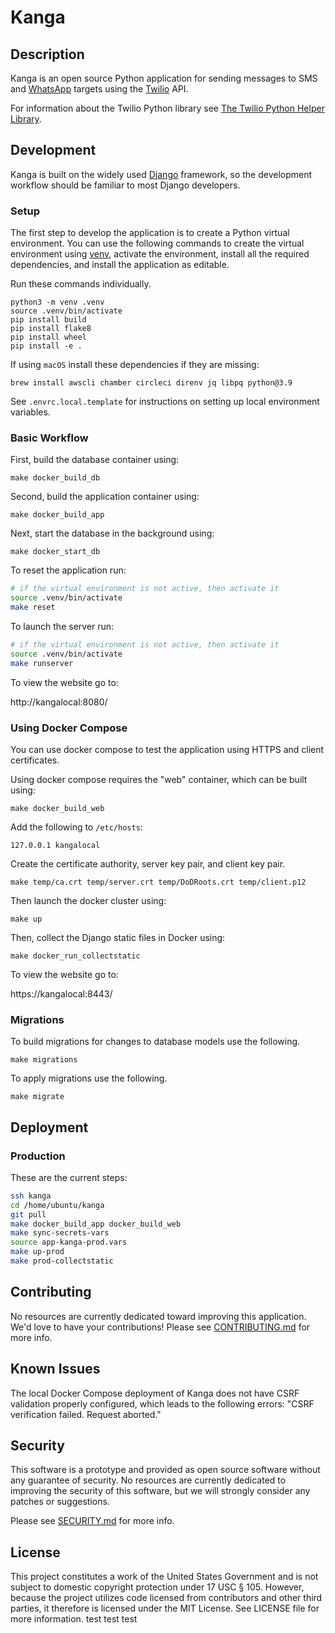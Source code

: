 # Kanga

## Description

Kanga is an open source Python application for sending messages to SMS and [WhatsApp](https://www.whatsapp.com/) targets using the [Twilio](https://www.twilio.com/) API.

For information about the Twilio Python library see [The Twilio Python Helper Library](https://www.twilio.com/docs/libraries/python).

## Development

Kanga is built on the widely used [Django](https://www.djangoproject.com/) framework, so the development workflow should be familiar to most Django developers.

### Setup

The first step to develop the application is to create a Python virtual environment.  You can use the following commands to create the virtual environment using [venv](https://docs.python.org/3/library/venv.html), activate the environment, install all the required dependencies, and install the application as editable.

Run these commands individually.

```shell
python3 -m venv .venv
source .venv/bin/activate
pip install build
pip install flake8
pip install wheel
pip install -e .
```

If using `macOS` install these dependencies if they are missing:

```shell
brew install awscli chamber circleci direnv jq libpq python@3.9
```

See `.envrc.local.template` for instructions on setting up local environment variables.

### Basic Workflow

First, build the database container using:

```shell
make docker_build_db
```

Second, build the application container using:

```shell
make docker_build_app
```

Next, start the database in the background using:

```shell
make docker_start_db
```

To reset the application run:

```sh
# if the virtual environment is not active, then activate it
source .venv/bin/activate
make reset
```

To launch the server run:

```sh
# if the virtual environment is not active, then activate it
source .venv/bin/activate
make runserver
```

To view the website go to:

http://kangalocal:8080/

### Using Docker Compose

You can use docker compose to test the application using HTTPS and client certificates.

Using docker compose requires the "web" container, which can be built using:

```shell
make docker_build_web
```

Add the following to `/etc/hosts`:

```
127.0.0.1 kangalocal
```

Create the certificate authority, server key pair, and client key pair.

```shell
make temp/ca.crt temp/server.crt temp/DoDRoots.crt temp/client.p12
```

Then launch the docker cluster using:

```shell
make up
```

Then, collect the Django static files in Docker using:

```shell
make docker_run_collectstatic
````

To view the website go to:

https://kangalocal:8443/


### Migrations

To build migrations for changes to database models use the following.

```
make migrations
```

To apply migrations use the following.

```
make migrate
```

## Deployment

### Production

These are the current steps:

```sh
ssh kanga
cd /home/ubuntu/kanga
git pull
make docker_build_app docker_build_web
make sync-secrets-vars
source app-kanga-prod.vars
make up-prod
make prod-collectstatic
```

## Contributing

No resources are currently dedicated toward improving this application.  We'd love to have your contributions!  Please see [CONTRIBUTING.md](CONTRIBUTING.md) for more info.

## Known Issues

The local Docker Compose deployment of Kanga does not have CSRF validation properly configured, which leads to the following errors: "CSRF verification failed. Request aborted."

## Security

This software is a prototype and provided as open source software without any guarantee of security.  No resources are currently dedicated to improving the security of this software, but we will strongly consider any patches or suggestions.

Please see [SECURITY.md](SECURITY.md) for more info.

## License

This project constitutes a work of the United States Government and is not subject to domestic copyright protection under 17 USC § 105.  However, because the project utilizes code licensed from contributors and other third parties, it therefore is licensed under the MIT License.  See LICENSE file for more information.
test
test
test
